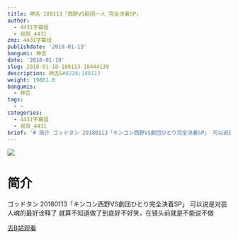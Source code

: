 ```yaml
---
title: 神舌 180113「西野VS剧团一人 完全決着SP」
author:
  - 4431字幕组
  - 叔叔_4431
zmz: 4431字幕组
publishdate: '2018-01-13'
bangumi: 神舌
date: '2018-01-19'
slug: 2018-01-18-180113-18444139
description: 神舌&#8226;180113
weight: 19881.0
bangumis:
  - 神舌
tags:
  - ~
categories:
  - 4431字幕组
  - 叔叔_4431
brief: '# 简介 ゴッドタン 20180113「キンコン西野VS劇団ひとり完全決着SP」 可以说是对芸人魂的最好诠释了 就算不知道做了到底好不好笑，在镜头前就是不能说不做'
---
```

![](https://i.imgur.com/n8EQxad.png)
# 简介  
ゴッドタン 20180113「キンコン西野VS劇団ひとり完全決着SP」
可以说是对芸人魂的最好诠释了
就算不知道做了到底好不好笑，在镜头前就是不能说不做  

[去B站观看](https://www.bilibili.com/video/av18444139/)
 
